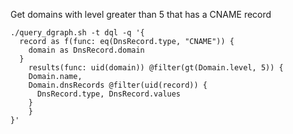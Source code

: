 Get domains with level greater than 5 that has a CNAME record
```
./query_dgraph.sh -t dql -q '{
  record as f(func: eq(DnsRecord.type, "CNAME")) {
    domain as DnsRecord.domain
  }
	results(func: uid(domain)) @filter(gt(Domain.level, 5)) {
    Domain.name,
    Domain.dnsRecords @filter(uid(record)) {
      DnsRecord.type, DnsRecord.values
    }
	}
}'
```
